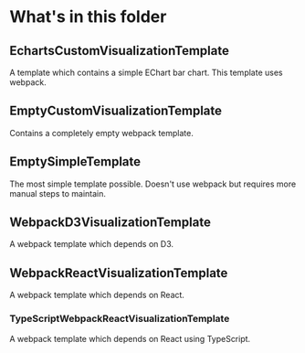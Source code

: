 # What's in this folder

## EchartsCustomVisualizationTemplate

A template which contains a simple EChart bar chart. This template uses webpack.

## EmptyCustomVisualizationTemplate

Contains a completely empty webpack template.

## EmptySimpleTemplate

The most simple template possible. Doesn't use webpack but requires more manual steps to maintain.

## WebpackD3VisualizationTemplate

A webpack template which depends on D3.

## WebpackReactVisualizationTemplate

A webpack template which depends on React.

### TypeScriptWebpackReactVisualizationTemplate

A webpack template which depends on React using TypeScript.
